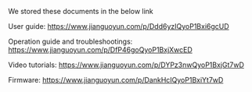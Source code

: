 We stored these documents in the below link

User guide:
https://www.jianguoyun.com/p/Ddd6yzIQyoP1Bxi6gcUD

Operation guide and troubleshootings:
https://www.jianguoyun.com/p/DfP46goQyoP1BxjXwcED

Video tutorials:
https://www.jianguoyun.com/p/DYPz3nwQyoP1BxjGt7wD

Firmware:
https://www.jianguoyun.com/p/DankHcIQyoP1BxiYt7wD
